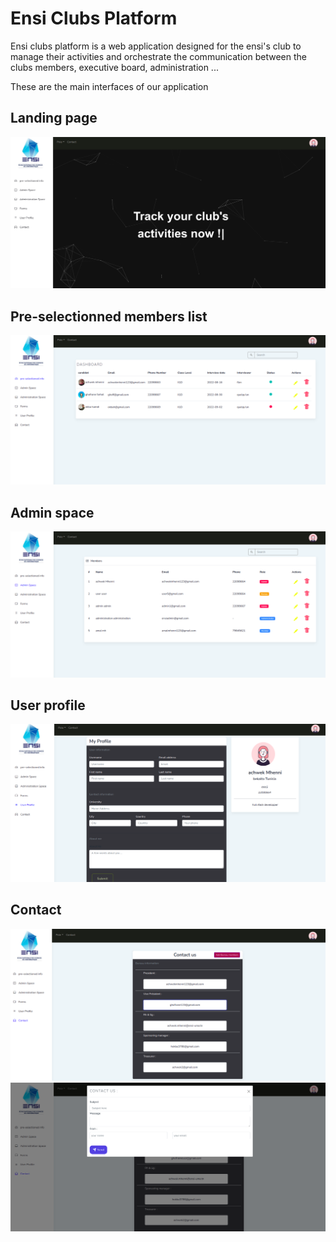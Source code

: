 <!-- Heading of Template -->
<h1>
  Ensi Clubs Platform
</h1>

<!-- Main image of Template -->

<!-- Description of Template -->
<p>
 Ensi clubs platform is a web application designed for the ensi's club to manage their activities and orchestrate the communication between the clubs members, executive board, administration ...
</p>

<p>
  These are the main interfaces of our application
</p>

<!-- Versions of Template -->


<!-- Upgrade to Premium version of Template -->
<h2>Landing page</h2>
    <img src="assets/1.png" alt="Xtreme Template  Bootstrap" >
    </br>
    
<h2>Pre-selectionned members list</h2>
    <img src="assets/2.png" alt="Xtreme Template  Bootstrap" >
        </br>

<h2>Admin space</h2>
    <img src="assets/3.png" alt="Xtreme Template  Bootstrap" >
        </br>

<h2>User profile</h2>
    <img src="assets/4.png" alt="Xtreme Template  Bootstrap" >
        </br>

<h2>Contact</h2>
    <img src="assets/5.png" alt="Xtreme Template  Bootstrap" >
        </br>

  <img src="assets/6.png" alt="Xtreme Template  Bootstrap" >
        </br>

    
    
    
